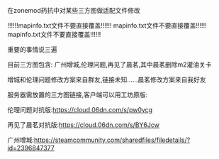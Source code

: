 在zonemod药抗中对某些三方图做适配文件修改

!!!!!!mapinfo.txt文件不要直接覆盖!!!!!!
mapinfo.txt文件不要直接覆盖!!!!!!
mapinfo.txt文件不要直接覆盖!!!!!!

重要的事情说三遍

目前三方图包含: 广州增城,伦理问题,再见了晨茗,其中晨茗删除m2灌油关卡

增城和伦理问题修改方案来自群友,链接未知......晨茗修改方案来自我好友

服务器需放置的三方图链接,客户端可以用工坊原版:

伦理问题对抗版:https://cloud.06dn.com/s/pw0ycg

再见了晨茗对抗版:https://cloud.06dn.com/s/BY6Jcw

广州增城:https://steamcommunity.com/sharedfiles/filedetails/?id=2396847377
